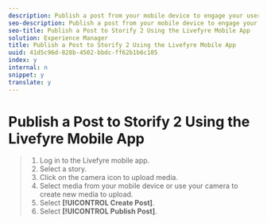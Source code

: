 ```yaml
---
description: Publish a post from your mobile device to engage your users with instant information with the media or text you upload from your mobile device.
seo-description: Publish a post from your mobile device to engage your users with instant information with the media or text you upload from your mobile device.
seo-title: Publish a Post to Storify 2 Using the Livefyre Mobile App
solution: Experience Manager
title: Publish a Post to Storify 2 Using the Livefyre Mobile App
uuid: 41d5c96d-828b-4502-bbdc-ff62b1b6c105
index: y
internal: n
snippet: y
translate: y
---
```


# Publish a Post to Storify 2 Using the Livefyre Mobile App


>1. Log in to the Livefyre mobile app.
>1. Select a story.
>1. Click on the camera icon to upload media.
>1. Select media from your mobile device or use your camera to create new media to upload.
>1. Select **[!UICONTROL  Create Post]**.
>1. Select **[!UICONTROL  Publish Post]**.
